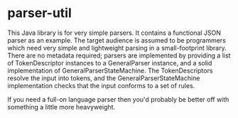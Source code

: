 # parser-util

This Java library is for very simple parsers.  It contains a functional JSON parser as an example.  The target audience is assumed to be programmers which need very simple and lightweight
parsing in a small-footprint library.  There are no metadata required; parsers are implemented by providing a list of TokenDescriptor instances to a GeneralParser
instance, and a solid implementation of GeneralParserStateMachine.  The TokenDescriptors resolve the input into tokens, and the GeneralParserStateMachine implementation
checks that the input conforms to a set of rules.

If you need a full-on language parser then you'd probably be better off with something a little more heavyweight.
